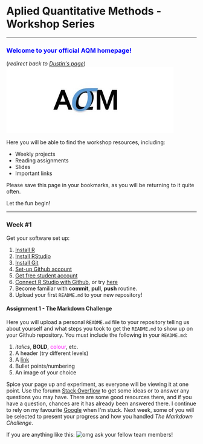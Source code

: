 # Aplied Quantitative Methods - Workshop Series
***

### <span style="color:blue">Welcome to your official AQM homepage!<span>
(_redirect back to [Dustin's page](http://dustin21.github.io/)_)
![AQM](AQM_logo.jpg)



Here you will be able to find the workshop resources, including:

* Weekly projects
* Reading assignments
* Slides
* Important links

Please save this page in your bookmarks, as you will be returning to it quite often.

Let the fun begin!

***


### Week #1

Get your software set up:

1. [Install R](http://cran.stat.sfu.ca/)
2. [Install RStudio](http://www.rstudio.com/products/rstudio/download/)
3. [Install Git](http://git-scm.com/)
4. [Set-up Github account](https://github.com/)
5. [Get free student account](https://education.github.com/)
6. [Connect R Studio with Github](http://www.r-bloggers.com/rstudio-pushing-to-github-with-ssh-authentication/), or try [here](http://www.molecularecologist.com/2013/11/using-github-with-r-and-rstudio/)
7. Become familiar with **commit**, **pull**, **push** routine.
8. Upload your first `README.md` to your new repository!

#### Assignment 1 - The Markdown Challenge

Here you will upload a personal `README.md` file to your repository telling us about yourself and what steps you took to get the `README.md` to show up on your Github repository. You must include the following in your `README.md`:

1. _italics_, **BOLD**, <span style="color:magenta">colour</span>, etc.
2. A header (try different levels)
3. A [link](http://spatial.ly/2014/11/r-visualisations-design/)
4. Bullet points/numbering
5. An image of your choice

Spice your page up and experiment, as everyone will be viewing it at one point. Use the forumn [Stack Overflow](http://stackoverflow.com/) to get some ideas or to answer any questions you may have. There are some good resources there, and if you have a question, chances are it has already been answered there. I continue to rely on my favourite [Google](google.ca) when I'm stuck. Next week, some of you will be selected to present your progress and how you handled *The Markdown Challenge*.

If you are anything like this:
![omg](http://cdn.ebaumsworld.com/thumbs/2013/04/21/033626/83239236/smallreactio.jpg)
ask your fellow team members!
